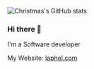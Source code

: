 ![Christmas's GitHub stats](https://github-readme-stats.vercel.app/api?username=Christmas&show_icons=true&theme=tokyonight)

### Hi there 👋

<!--
**turing0/turing0** is a ✨ _special_ ✨ repository because its `README.md` (this file) appears on your GitHub profile.

Here are some ideas to get you started:

- 🔭 I’m currently working on ...
- 🌱 I’m currently learning ...
- 👯 I’m looking to collaborate on ...
- 🤔 I’m looking for help with ...
- 💬 Ask me about ...
- 📫 How to reach me: ...
- 😄 Pronouns: ...
- ⚡ Fun fact: ...
-->

I'm a Software developer

My Website: [laphel.com](https://laphel.com)
